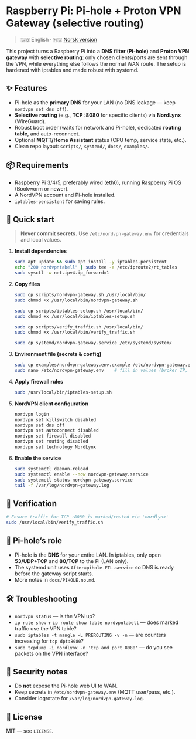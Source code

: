 # Raspberry Pi: Pi-hole + Proton VPN Gateway (selective routing)

> 🇬🇧 English · 🇳🇴 [Norsk versjon](README.md)

This project turns a Raspberry Pi into a **DNS filter (Pi-hole)** and **Proton VPN gateway** with **selective routing**: only chosen clients/ports are sent through the VPN, while everything else follows the normal WAN route. The setup is hardened with iptables and made robust with systemd.

## ✨ Features
- Pi-hole as the **primary DNS** for your LAN (no DNS leakage — keep `nordvpn set dns off`).
- **Selective routing** (e.g., **TCP :8080** for specific clients) via **NordLynx** (WireGuard).
- Robust boot order (waits for network and Pi-hole), dedicated **routing table**, and auto-reconnect.
- Optional **MQTT/Home Assistant** status (CPU temp, service state, etc.).
- Clean repo layout: `scripts/`, `systemd/`, `docs/`, `examples/`.

## 📦 Requirements
- Raspberry Pi 3/4/5, preferably wired (eth0), running Raspberry Pi OS (Bookworm or newer).
- A NordVPN account and Pi-hole installed.
- `iptables-persistent` for saving rules.

## 🚀 Quick start
> **Never commit secrets.** Use `/etc/nordvpn-gateway.env` for credentials and local values.

1. **Install dependencies**
   ```bash
   sudo apt update && sudo apt install -y iptables-persistent
   echo "200 nordvpntabell" | sudo tee -a /etc/iproute2/rt_tables
   sudo sysctl -w net.ipv4.ip_forward=1
   ```

2. **Copy files**
   ```bash
   sudo cp scripts/nordvpn-gateway.sh /usr/local/bin/
   sudo chmod +x /usr/local/bin/nordvpn-gateway.sh

   sudo cp scripts/iptables-setup.sh /usr/local/bin/
   sudo chmod +x /usr/local/bin/iptables-setup.sh

   sudo cp scripts/verify_traffic.sh /usr/local/bin/
   sudo chmod +x /usr/local/bin/verify_traffic.sh

   sudo cp systemd/nordvpn-gateway.service /etc/systemd/system/
   ```

3. **Environment file (secrets & config)**
   ```bash
   sudo cp examples/nordvpn-gateway.env.example /etc/nordvpn-gateway.env
   sudo nano /etc/nordvpn-gateway.env    # fill in values (broker IP, user/pass, etc.)
   ```

4. **Apply firewall rules**
   ```bash
   sudo /usr/local/bin/iptables-setup.sh
   ```

5. **NordVPN client configuration**
   ```bash
   nordvpn login
   nordvpn set killswitch disabled
   nordvpn set dns off
   nordvpn set autoconnect disabled
   nordvpn set firewall disabled
   nordvpn set routing disabled
   nordvpn set technology NordLynx
   ```

6. **Enable the service**
   ```bash
   sudo systemctl daemon-reload
   sudo systemctl enable --now nordvpn-gateway.service
   sudo systemctl status nordvpn-gateway.service
   tail -f /var/log/nordvpn-gateway.log
   ```

## 🧪 Verification
```bash
# Ensure traffic for TCP :8080 is marked/routed via 'nordlynx'
sudo /usr/local/bin/verify_traffic.sh
```

## 🔗 Pi-hole’s role
- Pi-hole is the **DNS** for your entire LAN. In iptables, only open **53/UDP+TCP** and **80/TCP** to the Pi (LAN only).
- The systemd unit uses `After=pihole-FTL.service` so DNS is ready before the gateway script starts.
- More notes in `docs/PIHOLE.no.md`.

## 🛠️ Troubleshooting
- `nordvpn status` — is the VPN up?
- `ip rule show` + `ip route show table nordvpntabell` — does marked traffic use the VPN table?
- `sudo iptables -t mangle -L PREROUTING -v -n` — are counters increasing for `tcp dpt:8080`?
- `sudo tcpdump -i nordlynx -n 'tcp and port 8080'` — do you see packets on the VPN interface?

## 🔐 Security notes
- Do **not** expose the Pi-hole web UI to WAN.
- Keep secrets in `/etc/nordvpn-gateway.env` (MQTT user/pass, etc.).
- Consider logrotate for `/var/log/nordvpn-gateway.log`.

## 📝 License
MIT — see `LICENSE`.
